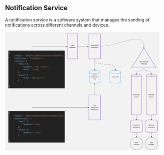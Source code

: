 ## Notification Service

A notification service is a software system that manages the sending of notifications across different channels and devices.

<p align="center">
  <img src="https://github.com/MovingTowardsADream/Notification-Service/blob/main/architecture%20design/Notification-Service.jpg" alt="Notification Service Architecture Design" width="600"/>
</p>